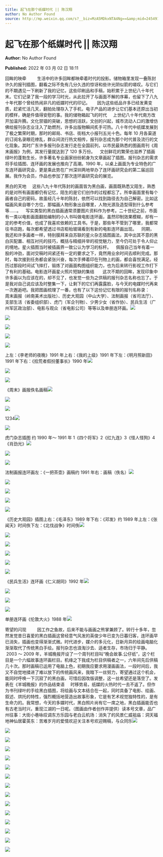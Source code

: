 ```yaml
---
title: 起飞在那个纸媒时代 || 陈汉翔
author: No Author Found
source: http://mp.weixin.qq.com/s?__biz=MzA5MDkxNTA4Ng==&amp;mid=2454912008&amp;idx=1&amp;sn=67cbdecce84b90d9f6a1365ad2270a25&amp;chksm=87a23469b0d5bd7fc1137232669531dcacd62a4997f94e4b2cbd61d258e59b54755ef2e72f7b#rd
---
```


# 起飞在那个纸媒时代 || 陈汉翔

**Author:** No Author Found

**Published:** 2022 年 03 月 02 日 18:11

回眸的映牵         生活中的许多回眸都映牵着时代的投影。储物箱里发现一叠陈封许久的报刊插图，翻看之际不免有几分久违的惊讶和些许光阴似箭的嗟叹。与它们的不期遇见一下刷新了我的记忆，这些印刷品和手稿，始积累于上世纪八十年代末。它们记录了我一段的学习时光，从此拉开了与画面不解的序幕，也留下了八九十年代那个曾经热闹非凡的纸媒时代的印记。      因为这些纸品许多已经发黄变质，赶紧忙活几天，翻拍处理存入了手机，电子产品的进步让它们基本还原出当初的模样，确是件值得安慰的事。我的储物箱起飞的时代     上世纪八十年代南方改开加温升腾。文化禁锢的突破，思想的活跃，文创的兴起，城市流动人口的激增仿佛给报刊杂志业注入了助燃剂，许多出版物瞬间炙手可热。八十年代中纸媒发展到了极之繁荣时期，那时的邮局、书店、街档大小报刊五光十色。每年 10 月各渠道的订阅名录眼花缭乱，群众间流行热文相传，报刊杂志成为那个时代普及流行的文化现象。其时广东许多报刊杂志发行走在全国前列，以巿民最熟悉的图画周刊《周末画报》为例，其发行量就达到了 120 多万份。    文创鲜花的繁荣也滋养了插画绿叶的蓬勃生长，许多著名专业画家纷纷躬身为文章画起了插图。报刊杂志的需求将手绘插图、连环画的发展也推向了高潮。1990 年，以桌上画面为专业特色的广东连环画研究会，更是乘此势在广州深圳两地举办了连环画研究会的第二届巡回展。我作为会员，作品也参加了那次连环画研究会的展览。

黑白的天地     这些八九十年代陈封的画面皆为黑白画，画面既熟悉又陌生，熟悉的是对所有画面都仍有记忆，陌生的是它们创作的过程都忘了。所幸画面里有每个画者自己的密码，故虽经几十年的陈封，依然可以找到路径去为自己解密。比如这幅画风来自哪个方位，那幅画人物形象出自哪里，人物光源及造型得到什么参考等……。    写实类型的黑白插画通常须要图片资料作为参考。二十世纪之前，市面有一类以电影画面翻拍编制的小人书叫做电影连环画，虽然印制效果模糊，却有一定的参考价值，也成了我喜欢依赖的工具书。于是，那些年不管到了哪里，我都常往书店跑，每次都希望透过书店柜枱玻璃看到有新的电影连环画出现。    同期，我还和许多画者一样，特别膜拜来自苏联的星火杂志插图画法，其中出其不意的黑白灰配置、相互衬托的技巧，概括与精细并举的视觉魅力，至今仍可处于令人仰止的境地。星火插图当时被插画界一致公认为学习的标杆。    佩服自己当年有着一股的冲劲，面对交稿时间紧还有一定的要求之下，竟然用业余时间去顺利完成。那时，每次接到任务都会紧张兴奋，每次手捧着印在刊物上的画，都会喜悦满足。经历过那段时间试飞摔打，锻炼了对画面构图组织能力，也为后来转行影视工作打下了有利的基础。电影连环画星火照片短缺的集结       这次不期的回眸，发现印象中许多画以为应该在的，却不见了，也发觉一些为之供稿的报刊杂志名称也忘了。于是我对自己说应该及时整集一下，让剩下的它们再露露脸，与今天的电媒时代再来一次邂逅吧。我把图画梳理了一番，也有了以下这份记忆有限的报刊名称录：    周末画报（岭南美术出版社）、历史大观园（中山大学）、法制画报（省司法厅）、支部生活（省委组织部）、虎门（军企刊物）、少男少女（省作协）、民兵生活（广州军区政治部）、电影与观众（省电影公司）等等以及单册连环画。![](https://mmbiz.qpic.cn/mmbiz_jpg/PJWG74pLsMaVkzWsjvsmcibSp91bEsDL0QibBQ1QHF87ib2lzgOqugtcOpOKeEMCIPQQ9qA6QWMhTxbXWrFDC9EeA/640)

![](https://mmbiz.qpic.cn/mmbiz_jpg/PJWG74pLsMaVkzWsjvsmcibSp91bEsDL0vqbFMzgiar1G9GdFIplCxJiaL6ugGhQv3JefhuekuUgfaHXQaxT5modQ/640)

![](https://mmbiz.qpic.cn/mmbiz_jpg/PJWG74pLsMaVkzWsjvsmcibSp91bEsDL0HXNrWMOzMRP9bBZHBkavTW9el936bu8KXVjCP1R6bbKK0XN8m8ezTw/640)

![](https://mmbiz.qpic.cn/mmbiz_jpg/PJWG74pLsMaVkzWsjvsmcibSp91bEsDL0VFHawcvbbnoh9eVMfOVIrRXBzD2JLcUdD63ElKWqbvb2iayhFNmOibRA/640)

![](https://mmbiz.qpic.cn/mmbiz_jpg/PJWG74pLsMaVkzWsjvsmcibSp91bEsDL0bddwxEicoCSFniabFhwBaLDMicVnCequNfLdCI6CB8IgqibRagkhA9Pexw/640)

上左：《李老师的夜晚》1991 年上右：《我的上级》1991 年下左：《明月照新田》1991 年下右：《拾荒者假扮董事长》1990 年![](https://mmbiz.qpic.cn/mmbiz_jpg/PJWG74pLsMaVkzWsjvsmcibSp91bEsDL0iczPHH5WpRP8X8LPH7AMyyyiaYkYlB5CoeNZr0J3DGoibAxpPK9btseEg/640)

![](https://mmbiz.qpic.cn/mmbiz_jpg/PJWG74pLsMaVkzWsjvsmcibSp91bEsDL0FbWZnjMNfzcic9eB8m0chefwLdQjKN2Zq7uMuCTqIIovV96LD23EmaA/640)

![](https://mmbiz.qpic.cn/mmbiz_png/PJWG74pLsMaVkzWsjvsmcibSp91bEsDL0xwMrGQLgMxWsG9JFtXLvVyNzIVHO1VnVZicd90iaj4s2AGjs2y0zhMOw/640)

《周末》画报佚名画稿![](https://mmbiz.qpic.cn/mmbiz_jpg/PJWG74pLsMaVkzWsjvsmcibSp91bEsDL0L6iaKC8vBsh4Cur57Ij4l9No6UT3h8Tx1C6AZnT3fMjWydQEZEZ7Nzw/640)

![](https://mmbiz.qpic.cn/mmbiz_png/Ljib4So7yuWh47zGBK01Bnu5nCnjgHLjgUmVAHSy8Igv0mIpOtD3zTg9RGiav5EvJmPLdX22h5t7VLTgnqBkhMKQ/640?wx_fmt=png)

![](https://mmbiz.qpic.cn/mmbiz_jpg/PJWG74pLsMaVkzWsjvsmcibSp91bEsDL0AYe7I5PC4gd6DbZmxuWn6FAqo0Iw0cicqDYWAMbzcas0aWfGWVtqPAg/640)

1234![](https://mmbiz.qpic.cn/mmbiz_jpg/PJWG74pLsMaVkzWsjvsmcibSp91bEsDL012g9LRsxODFGjuWial7Aq5SEPbV418WIPzEicicZMMB6a3tt7LeJd3IdA/640)

![](https://mmbiz.qpic.cn/mmbiz_jpg/PJWG74pLsMaVkzWsjvsmcibSp91bEsDL0UiaFdV1woI5gWOmebSUsiayictKrvP9jlR2lrJZsR1BhIT2jC9BLXHnUQ/640)

虎门杂志插图 约 1990 年～ 1991 年 1《四个将军》2《红九连》3《怪人怪狗》4《肖劲光》![](https://mmbiz.qpic.cn/mmbiz_png/Ljib4So7yuWh47zGBK01Bnu5nCnjgHLjgUmVAHSy8Igv0mIpOtD3zTg9RGiav5EvJmPLdX22h5t7VLTgnqBkhMKQ/640?wx_fmt=png)

![](https://mmbiz.qpic.cn/mmbiz_jpg/PJWG74pLsMaVkzWsjvsmcibSp91bEsDL0rKOZP8ia4QIAXP6mJgKqHNRd414VlkPSTZ1gvCDnaeuicT4EDghZicySQ/640)

![](https://mmbiz.qpic.cn/mmbiz_jpg/PJWG74pLsMaVkzWsjvsmcibSp91bEsDL0OF0KXxicdYMyicCjialqjgOXDeHWyEZBZzWlibiatzTIVCh33q8rN4gCYzA/640)

法制画报连环画左：《一把茶壶》画稿约 1991 年右：画稿（佚名）![](https://mmbiz.qpic.cn/mmbiz_jpg/PJWG74pLsMaVkzWsjvsmcibSp91bEsDL0WWYHAN7XArkOI6rK0EriaUKicibUItnYpRdKrM2ib2jeLSUs9Ujx5mg6Rw/640)

![](https://mmbiz.qpic.cn/mmbiz_jpg/PJWG74pLsMaVkzWsjvsmcibSp91bEsDL0UWHF0F4Ko2ibQY3kqxiavlyIkicNpXHyArkneBje3fgOveroBsbhd4IDg/640)

![](https://mmbiz.qpic.cn/mmbiz_png/Ljib4So7yuWh47zGBK01Bnu5nCnjgHLjgUmVAHSy8Igv0mIpOtD3zTg9RGiav5EvJmPLdX22h5t7VLTgnqBkhMKQ/640?wx_fmt=png)

![](https://mmbiz.qpic.cn/mmbiz_jpg/PJWG74pLsMaVkzWsjvsmcibSp91bEsDL0qc2TPmbquHsG0ZzsE1kZKEnriauDopYib1vO2JFftTicHU4ZMiaqFoogYw/640)

![](https://mmbiz.qpic.cn/mmbiz_jpg/PJWG74pLsMaVkzWsjvsmcibSp91bEsDL0iaAqjQ5xwJWKtPg5QNh3mALwRXbS7ydmIicUV568wldFaD6nPoJX2PTg/640)

《历史大观园》插图上右：《毛泽东》1989 年下右：《邓发》约 1989 年上左：《张闻天》时间佚下左：《北伐战争》时间佚![](https://mmbiz.qpic.cn/mmbiz_png/Ljib4So7yuWhwjIXQMlnoQ5RDJAjgYezaluCjbHib8qSll6DXdFsbdiaJpQUa5vnmjqYp8rTrK36BBeDFz4wiaHSQg/640?wx_fmt=png)

![](https://mmbiz.qpic.cn/mmbiz_png/Ljib4So7yuWh47zGBK01Bnu5nCnjgHLjgUmVAHSy8Igv0mIpOtD3zTg9RGiav5EvJmPLdX22h5t7VLTgnqBkhMKQ/640?wx_fmt=png)

![](https://mmbiz.qpic.cn/mmbiz_jpg/PJWG74pLsMaVkzWsjvsmcibSp91bEsDL0uRwxrRfcfNA1Rro0k6LKzGXaefIX2lRY9Rn6VmsyzUNxQj2ZqFiaZkA/640)

![](https://mmbiz.qpic.cn/mmbiz_jpg/PJWG74pLsMaVkzWsjvsmcibSp91bEsDL0RUUgHtvoQq3WpmTrbOl4tCRFXPLicwuJAqhWae0NFF6GQsiapUSgDArg/640)

![](https://mmbiz.qpic.cn/mmbiz_jpg/PJWG74pLsMaVkzWsjvsmcibSp91bEsDL0eazqicoPrVSwMMjFyZzbJT9ccAx8gt4yt38yKq97Ap1UYc4qicHOYslQ/640)

![](https://mmbiz.qpic.cn/mmbiz_jpg/PJWG74pLsMaVkzWsjvsmcibSp91bEsDL0qzDKwXdGoEDTBwP3EfU9IIQGaCcZDt6iayUV4icAWuiaHpYic8ujiaC2bUA/640)

《民兵生活》连环画《仁义胡同》1992 年![](https://mmbiz.qpic.cn/mmbiz_png/Ljib4So7yuWh47zGBK01Bnu5nCnjgHLjgUmVAHSy8Igv0mIpOtD3zTg9RGiav5EvJmPLdX22h5t7VLTgnqBkhMKQ/640?wx_fmt=png)

![](https://mmbiz.qpic.cn/mmbiz_png/Ljib4So7yuWgIM7ul7KPyPelicJfZG8cwPd71T6oQqaPGLiaqH1tOYuhhtM3OCrukFRXvuZwaoPhCw5CJR0Nm9LBg/640?wx_fmt=png)

![](https://mmbiz.qpic.cn/mmbiz_png/Ljib4So7yuWgIM7ul7KPyPelicJfZG8cwPL819TibpbkibcichMBlVNPShcjDeGlnmS2BvgMJphwO2o6gZicBzhPZSHw/640?wx_fmt=png)

![](https://mmbiz.qpic.cn/mmbiz_jpg/PJWG74pLsMaVkzWsjvsmcibSp91bEsDL0aDrTGx5iclzafjuhgHicVDHEpc8vLDzOTUmrZBHIStKxmbGQxWj8l7eg/640)

单册连环画《伦敦大火》1988 年![](https://mmbiz.qpic.cn/mmbiz_png/Ljib4So7yuWgIM7ul7KPyPelicJfZG8cwPeZVfWtUBrpn7T3MCYx0cL9KOHGw5boUF0hY15568fPIpaUfJDkTibtQ/640?wx_fmt=png)

寄望的闪现         因工作之鱼故，后来不能与画画之熊掌兼顾了。转行十多年，忽然发觉昔日喜爱的黑白插画这曾经意气风发的英俊少年已变为日暮归客，连环画早已消失，插画也变得渐渐式微。时代进步，媒介的多元化，日新月异的绘画电脑化渐渐取代了传统黑白手绘。报刊杂志也浪淘沙去、适者生存，市场归于平静。     2003 ～ 2009 年，羊城晚报开设了一个周刊栏目叫“晚会故事.公仔纸”，这个栏目是一个六幅故事连环画栏目。机缘之下我成为栏目供稿者之一，六年间先后供稿几十次。那时画稿已运用了电脑上色，初期我应要求用漫画画法，一段时间后，我又不自觉地揉进了难以放下的传统画风来，我暗下一丝努力，寄望通过这个机会，能同时呼唤一下沉寂了的黑白画，可惜后因改版调整，这一丝希望还是落空了。发表在《羊城晚报》的作品结束语     时移势易，纸媒的火热时代一去不返了。但作为书刊绿叶的手绘黑白插图，将绘画与文本结合在一起，同时具备了电影、绘画、叙述、烘托的特性，强烈概括地营造出故事形象，它是有艺术视觉独特性的，是有生命力的。我常想，今天的多媒时代，黑白照片尚有它一席之地，黑白插画能否也有古老当时兴，重现江湖的一日呢。（图画由作者创作并提供）读本号文章，品广州往事：大街小巷咏叹调东方乐园与老白云机场：消失了的风景仁威祖庙：洞天福地神仙居霍英东：苦难岁月的爱情欢迎关注本号欢迎赐稿，与众同乐![](https://mmbiz.qpic.cn/mmbiz_png/Ljib4So7yuWgIM7ul7KPyPelicJfZG8cwP6Vs3jDicKora5ppfpHOjYBnkVCs7icRI8GjVLR9RTlGiciaC0oCsZOKFEQ/640?wx_fmt=png)

![](https://mmbiz.qpic.cn/mmbiz_png/Ljib4So7yuWh47zGBK01Bnu5nCnjgHLjgUmVAHSy8Igv0mIpOtD3zTg9RGiav5EvJmPLdX22h5t7VLTgnqBkhMKQ/640?wx_fmt=png)

![](https://mmbiz.qpic.cn/mmbiz_png/Ljib4So7yuWj9wtb7lbnqprQub5sJtNy0DFVZ02hvg0zqUObxkzCdVZdI2yffMjFTt7p84OyWTiaJNnjM2TgWWPw/640?wx_fmt=png)

![](https://mmbiz.qpic.cn/mmbiz_jpg/PJWG74pLsMaVkzWsjvsmcibSp91bEsDL0Gouey4GAdrhHewcnFjb05lLGFICHW3JMwVKBErIeFar3tUn9X6licPA/640)

![](https://mmbiz.qpic.cn/mmbiz_png/Ljib4So7yuWj9wtb7lbnqprQub5sJtNy0DFVZ02hvg0zqUObxkzCdVZdI2yffMjFTt7p84OyWTiaJNnjM2TgWWPw/640?wx_fmt=png)

![](https://mmbiz.qpic.cn/mmbiz_png/Ljib4So7yuWh47zGBK01Bnu5nCnjgHLjgUmVAHSy8Igv0mIpOtD3zTg9RGiav5EvJmPLdX22h5t7VLTgnqBkhMKQ/640?wx_fmt=png)

![](https://mmbiz.qpic.cn/mmbiz_jpg/PJWG74pLsMaVkzWsjvsmcibSp91bEsDL0mSwLTVSw2fVmhgmZI0V7LLH8qrjpHATrknb8DZFx601LsrzHOXiaQBg/640)

![](https://mmbiz.qpic.cn/mmbiz_jpg/PJWG74pLsMaVkzWsjvsmcibSp91bEsDL0fq0ZickFeHfrxqH5TRDe5bRK31kMicCBU4hay24WmUu1nsp0PVpS1Z6w/640)

![](https://mmbiz.qpic.cn/mmbiz_jpg/PJWG74pLsMaVkzWsjvsmcibSp91bEsDL0zmkOmpbibAAsrGsoq09yugicCZuicqjrXdDj80QgvGq6XfJVPiazBnViaUQ/640)

![](https://mmbiz.qpic.cn/mmbiz_jpg/PJWG74pLsMaVkzWsjvsmcibSp91bEsDL0T88yTibLSicnJrM5BDWGp2dWriaF8OPvUGnDVuXAqFtzoTrYiaA4m2hx4A/640)

![](https://mmbiz.qpic.cn/mmbiz_jpg/PJWG74pLsMaVkzWsjvsmcibSp91bEsDL0jk2b54Im8Ujic4y1aQHb9miaTXj6Ynrp3WlbGib0zqUvvBSRuFnIGnu0A/640)

![](https://mmbiz.qpic.cn/mmbiz_jpg/PJWG74pLsMaVkzWsjvsmcibSp91bEsDL0e220vyOV02BZAlp8f5y10I4FQdd3V4bQg1BP23LWAaWiaeA1ZuqJ75w/640)

![](https://mmbiz.qpic.cn/mmbiz_jpg/PJWG74pLsMaVkzWsjvsmcibSp91bEsDL0rhhrQHbNaLCpwEMv5MibicgdCJraBykbeCedRoNGdUlh958tiamjselWQ/640)

![](https://mmbiz.qpic.cn/mmbiz_jpg/PJWG74pLsMaVkzWsjvsmcibSp91bEsDL06Cd1ZKr120YJQuCTMy2WkPmicpIiblDiaGXajFwI4ibscCxaGT7TLm3uuA/640)

![](https://mmbiz.qpic.cn/mmbiz_jpg/PJWG74pLsMaVkzWsjvsmcibSp91bEsDL0iaqJ8bAlzkOqmCJQCFkpF43mgibJxFlkicfO1avnaCooQ4eQwhRIJ2BjQ/640)
